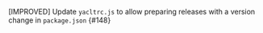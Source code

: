[IMPROVED] Update `yacltrc.js` to allow preparing releases with a version change in `package.json` {#148}
